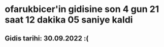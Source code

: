 # ofarukbicer'in gidisine son 4 gun 21 saat 12 dakika 05 saniye kaldi

## Gidis tarihi: 30.09.2022 :(